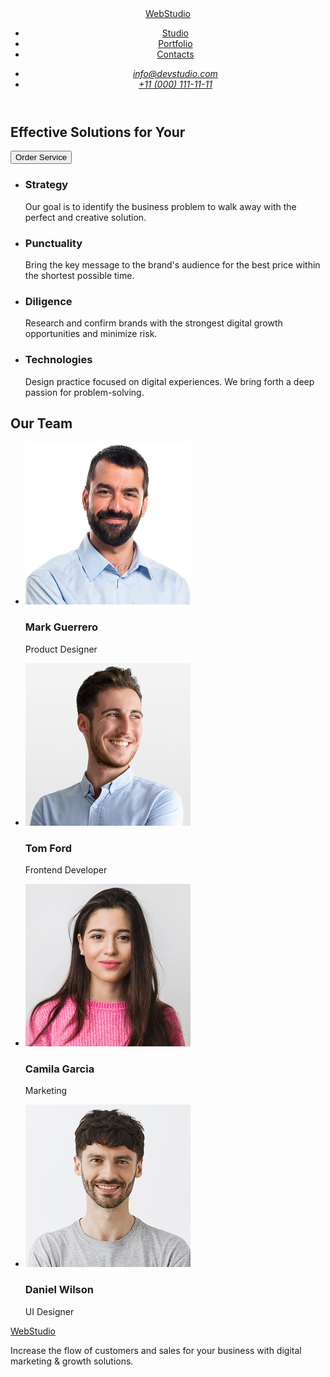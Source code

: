 <!DOCTYPE html>
<html lang="en">
  <head>
    <title>WebStudio</title>
    <meta charset="UTF-8" >
  </head>

  <body>
    <!--HEADER-->
    <header>
      <nav>
        <a href="./index.html">WebStudio</a>
        <ul>
          <li><a href="#">Studio</a></li>
          <li><a href="#">Portfolio</a></li>
          <li><a href="#">Contacts</a></li>
        </ul>
      </nav>
      <address>
        <ul>
          <li><a href="mailto:info@devstudio.com">info@devstudio.com</a></li>
          <li><a href="tel:+110001111111">+11 (000) 111-11-11</a></li>
        </ul>
      </address>
    </header>
    <main>
      <!--MAIN-->
      <section>
        <h1>Effective Solutions for Your</h1>
        <button type="button">Order Service</button>
      </section>
      <section>
        <!--Osob-->
        <ul>
          <li>
            <h3>Strategy</h3>
            <p>
              Our goal is to identify the business problem to walk away with the
              perfect and creative solution.
            </p>
          </li>
          <li>
            <h3>Punctuality</h3>
            <p>
              Bring the key message to the brand's audience for the best price
              within the shortest possible time.
            </p>
          </li>
          <li>
            <h3>Diligence</h3>
            <p>
              Research and confirm brands with the strongest digital growth
              opportunities and minimize risk.
            </p>
          </li>
          <li>
            <h3>Technologies</h3>
            <p>
              Design practice focused on digital experiences. We bring forth a
              deep passion for problem-solving.
            </p>
          </li>
        </ul>
      </section>
      <section>
        <h2>Our Team</h2>
        <ul>
          <li>
            <img
              src="./images/img(3).jpg"
              width="264"
              alt="Mark Guerrero,
          Product Designer"
            >
            <h3>Mark Guerrero</h3>
            <p>Product Designer</p>
          </li>
          <li>
            <img
              src="img@2x.jpg"
              width="264"
              alt="Tom Ford, Frontend Developer"
            >
            <h3>Tom Ford</h3>
            <p>Frontend Developer</p>
          </li>
          <li>
            <img
              src="img(1).jpg"
              width="264"
              alt="Camila Garcia,Marketing"
            >
            <h3>Camila Garcia</h3>
            <p>Marketing</p>
          </li>
          <li>
            <img
              src="./images/img(2).jpg"
              width="264"
              alt="Daniel Wilson,UI Designer"
            >
            <h3>Daniel Wilson</h3>
            <p>UI Designer</p>
          </li>
        </ul>
      </section>
    </main>
    <!--FOOTER-->
    <footer>
      <a href="./index.html">WebStudio</a>
      <p>
        Increase the flow of customers and sales for your business with digital
        marketing & growth solutions.
      </p>
    </footer>
  </body>
</html>
